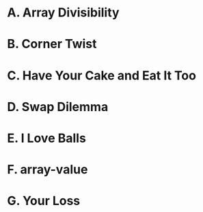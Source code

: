 # A. Array Divisibility
# B. Corner Twist
# C. Have Your Cake and Eat It Too
# D. Swap Dilemma
# E. I Love Balls
# F. array-value
# G. Your Loss
